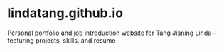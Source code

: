 # lindatang.github.io
Personal portfolio and job introduction website for Tang Jianing Linda – featuring projects, skills, and resume
